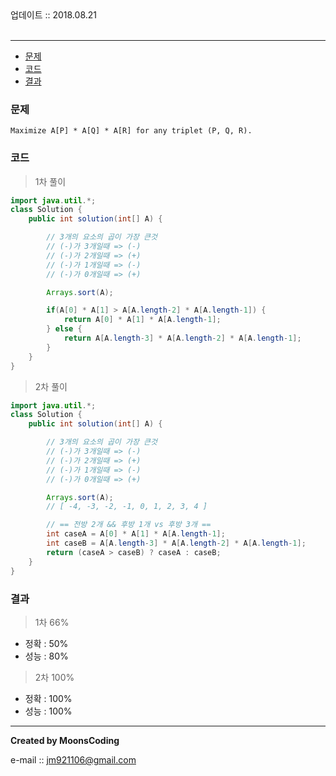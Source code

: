 
<div class="pull-right">  업데이트 :: 2018.08.21 </div><br>

---

<!-- @import "[TOC]" {cmd="toc" depthFrom=1 depthTo=6 orderedList=false} -->
<!-- code_chunk_output -->

* [문제](#문제)
* [코드](#코드)
* [결과](#결과)

<!-- /code_chunk_output -->

### 문제

```
Maximize A[P] * A[Q] * A[R] for any triplet (P, Q, R).
```


### 코드

> 1차 풀이

```java
import java.util.*;
class Solution {
    public int solution(int[] A) {

        // 3개의 요소의 곱이 가장 큰것
        // (-)가 3개일때 => (-)
        // (-)가 2개일때 => (+)
        // (-)가 1개일때 => (-)
        // (-)가 0개일때 => (+)

        Arrays.sort(A);

        if(A[0] * A[1] > A[A.length-2] * A[A.length-1]) {
            return A[0] * A[1] * A[A.length-1];
        } else {
            return A[A.length-3] * A[A.length-2] * A[A.length-1];
        }
    }
}
```

>2차 풀이

```java
import java.util.*;
class Solution {
    public int solution(int[] A) {

        // 3개의 요소의 곱이 가장 큰것
        // (-)가 3개일때 => (-)
        // (-)가 2개일때 => (+)
        // (-)가 1개일때 => (-)
        // (-)가 0개일때 => (+)

        Arrays.sort(A);
        // [ -4, -3, -2, -1, 0, 1, 2, 3, 4 ]

        // == 전방 2개 && 후방 1개 vs 후방 3개 ==
        int caseA = A[0] * A[1] * A[A.length-1];
        int caseB = A[A.length-3] * A[A.length-2] * A[A.length-1];
        return (caseA > caseB) ? caseA : caseB;
    }
}

```

### 결과

> 1차 66%

- 정확 : 50%
- 성능 : 80%

> 2차  100%

- 정확 : 100%
- 성능 : 100%

---

**Created by MoonsCoding**

e-mail :: jm921106@gmail.com
